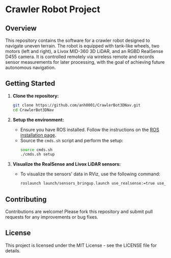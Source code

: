 # Crawler Robot Project

## Overview
This repository contains the software for a crawler robot designed to navigate uneven terrain. The robot is equipped with tank-like wheels, two motors (left and right), a Livox MID-360 3D LiDAR, and an RGBD RealSense D455 camera. It is controlled remotely via wireless remote and records sensor measurements for later processing, with the goal of achieving future autonomous navigation.

## Getting Started
1. **Clone the repository:**
    ```sh
    git clone https://github.com/anh0001/CrawlerBot3DNav.git
    cd CrawlerBot3DNav
    ```

2. **Setup the environment:**
    - Ensure you have ROS installed. Follow the instructions on the [ROS installation page](http://wiki.ros.org/ROS/Installation).
    - Source the `cmds.sh` script and perform the setup:
        ```sh
        source cmds.sh
        ./cmds.sh setup
        ```

3. **Visualize the RealSense and Livox LiDAR sensors:**
    - To visualize the sensors' data in RViz, use the following command:
        ```sh
        roslaunch launch/sensors_bringup.launch use_realsense:=true use_livox:=true show_rviz:=true
        ```

## Contributing
Contributions are welcome! Please fork this repository and submit pull requests for any improvements or bug fixes.

## License
This project is licensed under the MIT License - see the LICENSE file for details.
